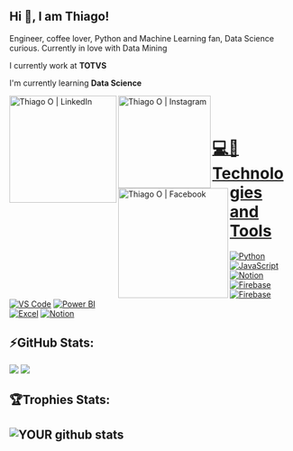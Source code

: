 ## Hi 👋, I am Thiago! 
Engineer, coffee lover, Python and Machine Learning fan, Data Science curious. Currently in love with Data Mining

I currently work at **TOTVS**

I'm currently learning **Data Science**

<a href="https://linkedin.com/in/thiago-osório"><img align="left" alt="Thiago O | LinkedIn" width="190px" src="https://img.shields.io/badge/Thiago Osorio-0077B5?style=for-the-badge&logo=linkedin&logoColor=white" />
<a href="https://instagram.com/tqueiroz33"><img align="left" alt="Thiago O | Instagram" width="164px" src="https://img.shields.io/badge/tqueiroz33-E4405F?style=for-the-badge&logo=instagram&logoColor=white" />
<a href="https://www.facebook.com/thiagoq33"><img align="left" alt="Thiago O | Facebook" width="195px" src="https://img.shields.io/badge/thiago osorio-1877F2?style=for-the-badge&logo=facebook&logoColor=white" />
<br />
<br />

# 💻🚀Technologies and Tools
<a href="https://www.w3schools.com/python/default.asp"><img alt="Python" src="https://img.shields.io/badge/Python-000000?style=for-the-badge&logo=python&logoColor=white"></a>
<a href="https://www.w3schools.com/js/default.asp"><img alt="JavaScript" src="https://img.shields.io/badge/JavaScript-000000?style=for-the-badge&logo=javascript&logoColor=white"></a>
<a href="https://analytics.google.com"><img alt="Notion" src="https://img.shields.io/badge/Google Analytics-000000?style=for-the-badge&logo=google%20analytics&logoColor=white"></a>
<a href="https://firebase.google.com/"><img alt="Firebase" src="https://img.shields.io/badge/Firebase-000000?style=for-the-badge&logo=firebase&logoColor=white"></a>
<a href="https://www.atlassian.com/br/software/jira"><img alt="Firebase" src="https://img.shields.io/badge/Jira-000000?style=for-the-badge&logo=jira&logoColor=white"></a>
<a href="https://code.visualstudio.com/"><img alt="VS Code" src="https://img.shields.io/badge/VS_Code-000000?style=for-the-badge&logo=visual%20studio%20code&logoColor=white"></a>
<a href="https://powerbi.microsoft.com/"><img alt="Power BI" src="https://img.shields.io/badge/PowerBI-000000?style=for-the-badge&logo=Power%20BI&logoColor=white"> </a>
<br />
<a href="https://www.microsoft.com/pt-br/microsoft-365/excel"><img alt="Excel" src="https://img.shields.io/badge/Excel-000000?style=for-the-badge&logo=microsoft-excel&logoColor=white"></a>
<a href="https://notion.so"><img alt="Notion" src="https://img.shields.io/badge/Notion-000000?style=for-the-badge&logo=notion&logoColor=white"></a>

## ⚡GitHub Stats:
![](https://github-readme-stats.vercel.app/api?username=thiago-osorio)
![](https://github-readme-stats.vercel.app/api/top-langs/?username=thiago-osorio)


## 🏆Trophies Stats:
![YOUR github stats](https://github-profile-trophy.vercel.app/?username=thiago-osorio)
---
